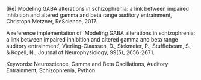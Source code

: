 [Re] Modeling GABA alterations in schizophrenia: a link between impaired inhibition and altered gamma and beta range auditory entrainment, Christoph Metzner, ReScience, 2017.

A reference implementation of 'Modeling GABA alterations in schizophrenia: a link between impaired inhibition and altered gamma and beta range auditory entrainment', Vierling-Claassen, D., Siekmeier, P., Stufflebeam, S., & Kopell, N., Journal of Neurophysiology, 99(5), 2656-2671.

Keywords: Neuroscience, Gamma and Beta Oscillations, Auditory Entrainment, Schizophrenia, Python
